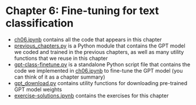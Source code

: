 # Chapter 6: Fine-tuning for text classification

- [ch06.ipynb](ch06.ipynb) contains all the code that appears in this chapter
- [previous_chapters.py](previous_chapters.py) is a Python module that contains the GPT model we coded and trained in the previous chapters, as well as many utility functions that we reuse in this chapter
- [gpt-class-finetune.py](gpt-class-finetune.py) is a standalone Python script file that contains the code we implemented in [ch06.ipynb](ch06.ipynb) to fine-tune the GPT model (you can think of it as a chapter summary)
- [gpt_download.py](gpt_download.py) contains utility functions for downloading pre-trained GPT model weights
- [exercise-solutions.ipynb](exercise-solutions.ipynb) contains the exercises for this chapter